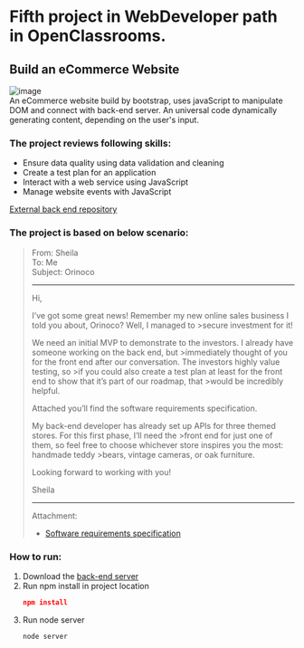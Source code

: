 # **Fifth project in WebDeveloper path in OpenClassrooms.**

## **Build an eCommerce Website**
![image](https://raw.githubusercontent.com/phos23/BartoszSwiderski_5_11082020_B/main/img/Orinoco_logo.png)  
An eCommerce website build by bootstrap, uses javaScript to manipulate DOM and connect with back-end server. An universal code dynamically generating content, depending on the user's input.

### The project reviews following skills:
* Ensure data quality using data validation and cleaning
* Create a test plan for an application
* Interact with a web service using JavaScript
* Manage website events with JavaScript

[External back end repository](https://github.com/OpenClassrooms-Student-Center/JWDP5.git)
### The project is based on below scenario:

>From: Sheila  
>To: Me  
>Subject: Orinoco  
>___
>
>Hi,
>
>I’ve got some great news! Remember my new online sales business I told you about, Orinoco? Well, I managed to >secure investment for it!
>
>We need an initial MVP to demonstrate to the investors. I already have someone working on the back end, but >immediately thought of you for the front end after our conversation. The investors highly value testing, so >if you could also create a test plan at least for the front end to show that it’s part of our roadmap, that >would be incredibly helpful.
>
>Attached you’ll find the software requirements specification.
>
>My back-end developer has already set up APIs for three themed stores. For this first phase, I’ll need the >front end for just one of them, so feel free to choose whichever store inspires you the most: handmade teddy >bears, vintage cameras, or oak furniture.
>
>Looking forward to working with you!
>
>Sheila
> ___
>Attachment: 
>
>    * [Software requirements specification](https://s3-eu-west-1.amazonaws.com/course.oc-static.com/projects/Web+Developer+P5/WD+P5+Orinoco_requirements.pdf)

### How to run:
1. Download the [back-end server](https://github.com/OpenClassrooms-Student-Center/JWDP5.git)
2. Run npm install in project location
     ```json
     npm install
     ```
3. Run node server 
    ```
    node server
    ```